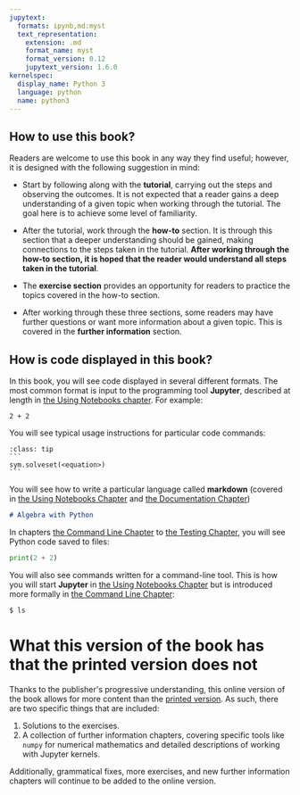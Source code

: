 ```yaml
---
jupytext:
  formats: ipynb,md:myst
  text_representation:
    extension: .md
    format_name: myst
    format_version: 0.12
    jupytext_version: 1.6.0
kernelspec:
  display_name: Python 3
  language: python
  name: python3
---
```


## How to use this book?

Readers are welcome to use this book in any way they find useful; however, it is
designed with the following suggestion in mind:

- Start by following along with the **tutorial**, carrying out the steps and
  observing the outcomes. It is not expected that a reader gains a deep
  understanding of a given topic when working through the tutorial. The goal
  here is to achieve some level of familiarity.

- After the tutorial, work through the **how-to** section. It is through this
  section that a deeper understanding should be gained, making connections to
  the steps taken in the tutorial. **After working through the how-to section,
  it is hoped that the reader would understand all steps taken in the tutorial**.

- The **exercise section** provides an opportunity for readers to practice the
  topics covered in the how-to section.

- After working through these three sections, some readers may have further
  questions or want more information about a given topic. This is covered in
  the **further information** section.

## How is code displayed in this book?

In this book, you will see code displayed in several different formats. The most
common format is input to the programming tool **Jupyter**, described at length
in [the Using Notebooks chapter](chp:using_notebooks). For example:

```{code-cell} ipython3
2 + 2
```

You will see typical usage instructions for particular code commands:

````{admonition} Usage
:class: tip
```
sym.solveset(<equation>)
```
````

You will see how to write a particular language called **markdown** (covered in
[the Using Notebooks Chapter](chp:using_notebooks) and [the Documentation
Chapter](chp:documentation))

```md
# Algebra with Python
```

In chapters [the Command Line Chapter](chp:cli) to [the Testing Chapter](chp:testing), you will see Python code saved to
files:

```py
print(2 + 2)
```

You will also see commands written for a command-line tool. This is how you will
start **Jupyter** in [the Using Notebooks Chapter](chp:using_notebooks) but is introduced more formally
in [the Command Line Chapter](chp:cli):

```console
$ ls
```

# What this version of the book has that the printed version does not

Thanks to the publisher's progressive understanding, this online version
of the book allows for more content than the [printed version](https://www.taylorfrancis.com/books/mono/10.1201/9781003451860/python-mathematics-vincent-knight?context=ubx&refId=df92ae24-7381-40f4-96a6-e543be95b30b).
As such, there are two specific things that are included:

1. Solutions to the exercises.
2. A collection of further information chapters, covering specific tools like
   `numpy` for numerical mathematics and detailed descriptions of working with
   Jupyter kernels.

Additionally, grammatical fixes, more exercises, and new further information
chapters will continue to be added to the online version.
